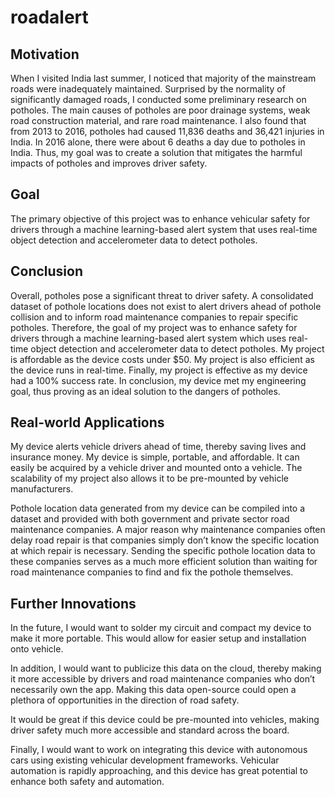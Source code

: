 # roadalert

## Motivation
When I visited India last summer, I noticed that majority of the mainstream roads were inadequately maintained. Surprised by the normality of significantly damaged roads, I conducted some preliminary research on potholes. The main causes of potholes are poor drainage systems, weak road construction material, and rare road maintenance. I also found that from 2013 to 2016, potholes had caused 11,836 deaths and 36,421 injuries in India. In 2016 alone, there were about 6 deaths a day due to potholes in India. Thus, my goal was to create a solution that mitigates the harmful impacts of potholes and improves driver safety. 

## Goal
The primary objective of this project was to enhance vehicular safety for drivers through a machine learning-based alert system that uses real-time object detection and accelerometer data to detect potholes.

## Conclusion
Overall, potholes pose a significant threat to driver safety. A consolidated dataset of pothole locations does not exist to alert drivers ahead of pothole collision and to inform road maintenance companies to repair specific potholes. Therefore, the goal of my project was to enhance safety for drivers through a machine learning-based alert system which uses real-time object detection and accelerometer data to detect potholes. My project is affordable as the device costs under $50. My project is also efficient as the device runs in real-time. Finally, my project is effective as my device had a 100% success rate. In conclusion, my device met my engineering goal, thus proving as an ideal solution to the dangers of potholes.

## Real-world Applications
My device alerts vehicle drivers ahead of time, thereby saving lives and insurance money. My device is simple, portable, and affordable. It can easily be acquired by a vehicle driver and mounted onto a vehicle. The scalability of my project also allows it to be pre-mounted by vehicle manufacturers.

Pothole location data generated from my device can be compiled into a dataset and provided with both government and private sector road maintenance companies. A major reason why maintenance companies often delay road repair is that companies simply don’t know the specific location at which repair is necessary. Sending the specific pothole location data to these companies serves as a much more efficient solution than waiting for road maintenance companies to find and fix the pothole themselves. 

## Further Innovations
In the future, I would want to solder my circuit and compact my device to make it more portable. This would allow for easier setup and installation onto vehicle.

In addition, I would want to publicize this data on the cloud, thereby making it more accessible by drivers and road maintenance companies who don’t necessarily own the app. Making this data open-source could open a plethora of opportunities in the direction of road safety.

It would be great if this device could be pre-mounted into vehicles, making driver safety much more accessible and standard across the board.

Finally, I would want to work on integrating this device with autonomous cars using existing vehicular development frameworks. Vehicular automation is rapidly approaching, and this device has great potential to enhance both safety and automation.

